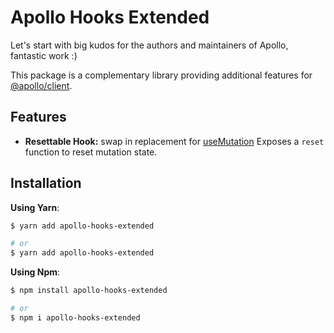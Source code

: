 # Apollo Hooks Extended

Let's start with big kudos for the authors and maintainers of Apollo, fantastic work :)

This package is a complementary library providing additional features for
[@apollo/client](https://www.apollographql.com/docs/react/).

## Features

- **Resettable Hook:** swap in replacement for
  [useMutation](https://www.apollographql.com/docs/react/data/mutations/#usemutation-api)
  Exposes a `reset` function to reset mutation state.

## Installation

**Using Yarn**:

```bash
$ yarn add apollo-hooks-extended

# or
$ yarn add apollo-hooks-extended
```

**Using Npm**:

```bash
$ npm install apollo-hooks-extended

# or
$ npm i apollo-hooks-extended
```
